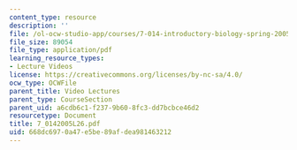 ```yaml
---
content_type: resource
description: ''
file: /ol-ocw-studio-app/courses/7-014-introductory-biology-spring-2005/668dc6970a47e5be89afdea981463212_7_0142005L26.pdf
file_size: 89054
file_type: application/pdf
learning_resource_types:
- Lecture Videos
license: https://creativecommons.org/licenses/by-nc-sa/4.0/
ocw_type: OCWFile
parent_title: Video Lectures
parent_type: CourseSection
parent_uid: a6cdb6c1-f237-9b60-8fc3-dd7bcbce46d2
resourcetype: Document
title: 7_0142005L26.pdf
uid: 668dc697-0a47-e5be-89af-dea981463212
---
```

